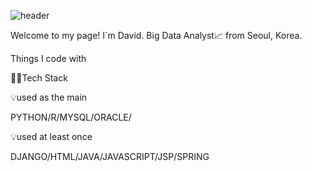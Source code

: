 ![header](https://capsule-render.vercel.app/api?type=wave&color=auto&height=300&section=header&text=beloved%20GitHub&fontSize=90)


Welcome to my page!
I`m David. Big Data Analyst📈 from Seoul, Korea.

Things I code with

👨‍💻Tech Stack

💡used as the main

PYTHON/R/MYSQL/ORACLE/

💡used at least once

DJANGO/HTML/JAVA/JAVASCRIPT/JSP/SPRING

